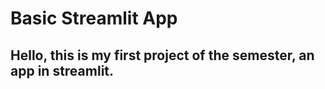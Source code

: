 # Basic Streamlit App
<h2> Hello, this is my first project of the semester, an app in streamlit. </h2>
